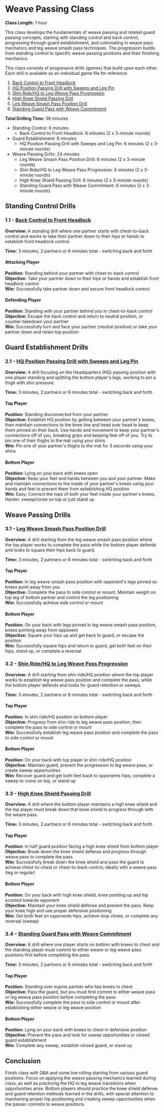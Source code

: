# Weave Passing Class
**Class Length:** 1 hour

This class develops the fundamentals of weave passing and related guard passing concepts, starting with standing control and back control, progressing through guard establishment, and culminating in weave pass mechanics and leg weave smash pass techniques. The progression builds from standing control to specific weave passing positions and their finishing mechanics.

This class consists of progressive drills (games) that build upon each other. Each drill is available as an individual game file for reference.

1. [Back Control to Front Headlock](https://mennlo.github.io/grappling-games/md-viewer.html?file=games/standing/back-control-to-front-headlock.md)
2. [HQ Position Passing Drill with Sweeps and Leg Pin](https://mennlo.github.io/grappling-games/md-viewer.html?file=games/guard/supine/hq-position-passing-drill-with-sweeps-and-leg-pin.md)
3. [Shin Ride/HQ to Leg Weave Pass Progression](https://mennlo.github.io/grappling-games/md-viewer.html?file=games/guard/supine/shin-ride-hq-to-leg-weave-progression.md)
4. [High Knee Shield Passing Drill](https://mennlo.github.io/grappling-games/md-viewer.html?file=games/guard/supine/high-knee-shield-passing-drill.md)
5. [Leg Weave Smash Pass Position Drill](https://mennlo.github.io/grappling-games/md-viewer.html?file=games/guard/supine/leg-weave-smash-pass-position-drill.md)
6. [Standing Guard Pass with Weave Commitment](https://mennlo.github.io/grappling-games/md-viewer.html?file=games/guard/supine/standing-guard-pass-weave-commitment.md)

**Total Drilling Time:** 36 minutes
- Standing Control: 6 minutes
  - Back Control to Front Headlock: 6 minutes (2 x 3-minute rounds)
- Guard Establishment: 6 minutes
  - HQ Position Passing Drill with Sweeps and Leg Pin: 6 minutes (2 x 3-minute rounds)
- Weave Passing Drills: 24 minutes
  - Leg Weave Smash Pass Position Drill: 6 minutes (2 x 3-minute rounds)
  - Shin Ride/HQ to Leg Weave Pass Progression: 6 minutes (2 x 3-minute rounds)
  - High Knee Shield Passing Drill: 6 minutes (2 x 3-minute rounds)
  - Standing Guard Pass with Weave Commitment: 6 minutes (2 x 3-minute rounds)

## Standing Control Drills

### 1.1 - [Back Control to Front Headlock](https://mennlo.github.io/grappling-games/md-viewer.html?file=games/standing/back-control-to-front-headlock.md)

**Overview:** A standing drill where one partner starts with chest-to-back control and works to take their partner down to their hips or hands to establish front headlock control.

**Time:** 3 minutes, 2 partners or 6 minutes total - switching back and forth

#### Attacking Player
**Position:** Standing behind your partner with chest-to-back control  
**Objective:** Take your partner down to their hips or hands and establish front headlock control  
**Win:** Successfully take partner down and secure front headlock control  

#### Defending Player
**Position:** Standing with your partner behind you in chest-to-back control  
**Objective:** Escape the back control and return to neutral position, or counter-takedown your partner  
**Win:** Successfully turn and face your partner (neutral position) or take your partner down and retain top position  

## Guard Establishment Drills

### 2.1 - [HQ Position Passing Drill with Sweeps and Leg Pin](https://mennlo.github.io/grappling-games/md-viewer.html?file=games/guard/supine/hq-position-passing-drill-with-sweeps-and-leg-pin.md)

**Overview:** A drill focusing on the Headquarters (HQ) passing position with one player standing and splitting the bottom player's legs, working to pin a thigh with shin pressure.

**Time:** 3 minutes, 2 partners or 6 minutes total - switching back and forth

#### Top Player
**Position:** Standing disconnected from your partner  
**Objective:** Establish HQ position by getting between your partner's knees, then maintain connections to the knee line and head over head to keep them pinned on their back. Use hands and movement to keep your partner's connections off of you, breaking grips and keeping feet off of you. Try to pin one of their thighs to the mat using your shins  
**Win:** Pin one of your partner's thighs to the mat for 3 seconds using your shins  

#### Bottom Player
**Position:** Lying on your back with knees open  
**Objective:** Keep your feet and hands between you and your partner. Make and maintain connections to the inside of your partner's knees using your hands and feet to prevent them from establishing HQ position  
**Win:** Easy: Connect the tops of both your feet inside your partner's knees, Harder: sweep/come on top or just stand up  

## Weave Passing Drills

### 3.1 - [Leg Weave Smash Pass Position Drill](https://mennlo.github.io/grappling-games/md-viewer.html?file=games/guard/supine/leg-weave-smash-pass-position-drill.md)

**Overview:** A drill starting from the leg weave smash pass position where the top player works to complete the pass while the bottom player defends and looks to square their hips back to guard.

**Time:** 3 minutes, 2 partners or 6 minutes total - switching back and forth

#### Top Player
**Position:** In leg weave smash pass position with opponent's legs pinned so knees point away from you  
**Objective:** Complete the pass to side control or mount. Maintain weight on top leg of bottom partner and control the leg positioning  
**Win:** Successfully achieve side control or mount  

#### Bottom Player
**Position:** On your back with legs pinned in leg weave smash pass position, knees pointing away from opponent  
**Objective:** Square your hips up and get back to guard, or escape the position  
**Win:** Successfully square hips and return to guard, get both feet on their hips, stand up, or complete a reversal  

### 3.2 - [Shin Ride/HQ to Leg Weave Pass Progression](https://mennlo.github.io/grappling-games/md-viewer.html?file=games/guard/supine/shin-ride-hq-to-leg-weave-progression.md)

**Overview:** A drill starting from shin ride/HQ position where the top player works to establish leg weave pass position and complete the pass, while the bottom player defends and looks for guard retention or sweeps.

**Time:** 3 minutes, 2 partners or 6 minutes total - switching back and forth

#### Top Player
**Position:** In shin ride/HQ position on bottom player  
**Objective:** Progress from shin ride to leg weave pass position, then complete the pass to side control or mount  
**Win:** Successfully establish leg weave pass position and complete the pass to side control or mount  

#### Bottom Player
**Position:** On your back with top player in shin ride/HQ position  
**Objective:** Maintain guard, prevent the progression to leg weave pass, or create sweep opportunities  
**Win:** Recover guard and get both feet back to opponents hips, complete a sweep to come on top, or stand up  

### 3.3 - [High Knee Shield Passing Drill](https://mennlo.github.io/grappling-games/md-viewer.html?file=games/guard/supine/high-knee-shield-passing-drill.md)

**Overview:** A drill where the bottom player maintains a high knee shield and the top player must break down that knee shield to progress through with the weave pass.

**Time:** 3 minutes, 2 partners or 6 minutes total - switching back and forth

#### Top Player
**Position:** In half guard position facing a high knee shield from bottom player  
**Objective:** Break down the knee shield defense and progress through weave pass to complete the pass  
**Win:** Successfully break down the knee shield and pass the guard to achieve chest-to-chest or chest-to-back control, ideally with a weave pass (leg or regular) 

#### Bottom Player
**Position:** On your back with high knee shield, knee pointing up and hip scooted towards opponent  
**Objective:** Maintain your knee shield defense and prevent the pass. Keep your knee high and use proper defensive positioning  
**Win:** Get both feet on opponents hips, achieve loop choke, or complete any reversal (sweep)  

### 3.4 - [Standing Guard Pass with Weave Commitment](https://mennlo.github.io/grappling-games/md-viewer.html?file=games/guard/supine/standing-guard-pass-weave-commitment.md)

**Overview:** A drill where one player starts on bottom with knees to chest and the standing player must commit to either weave or leg weave pass positions first before completing the pass.

**Time:** 3 minutes, 2 partners or 6 minutes total - switching back and forth

#### Top Player
**Position:** Standing over supine partner who has knees to chest  
**Objective:** Pass the guard, but you must first commit to either weave pass or leg weave pass position before completing the pass  
**Win:** Successfully complete the pass to side control or mount after establishing either weave or leg weave position  

#### Bottom Player
**Position:** Lying on your back with knees to chest in defensive position  
**Objective:** Prevent the pass and look for sweep opportunities or closed guard establishment  
**Win:** Complete any sweep, establish closed guard, or stand up  

## Conclusion

Finish class with Q&A and some live rolling starting from various guard positions. Focus on applying the weave passing mechanics learned during class, as well as practicing the HQ to leg weave transitions when opportunities arise. Bottom players should practice the knee shield defense and guard retention methods learned in the drills, with special attention to maintaining proper hip positioning and creating sweep opportunities when the passer commits to weave positions.